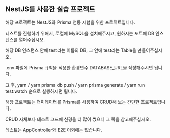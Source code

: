 ## NestJS를 사용한 실습 프로젝트

해당 프로젝트는 NestJS와 Prisma 연동 시험을 위한 프로젝트입니다.

테스트를 진행하기 위해서, 로컬에 MySQL을 설치해주시고, 원하시는 포트에 DB 인스턴스를 열어주십시오.

해당 DB 인스턴스 안에 test라는 이름의 DB, 그 안에 test라는 Table을 만들어주십시오.

.env 파일에 Prisma 규칙을 적용한 환경변수 DATABASE_URL을 작성해주시면 됩니다.

그 후, yarn / yarn prisma db push / yarn prisma generate / yarn run test:watch 순으로 실행하시면 됩니다.

해당 프로젝트는 더미데이터를 Prisma를 사용하여 CRUD해 보는 간단한 프로젝트입니다.

CRUD 자체보다 테스트 코드에 신경을 더 많이 썼으니 그 쪽을 참고해주십시오.

테스트는 AppController와 E2E 이외에는 없습니다.
